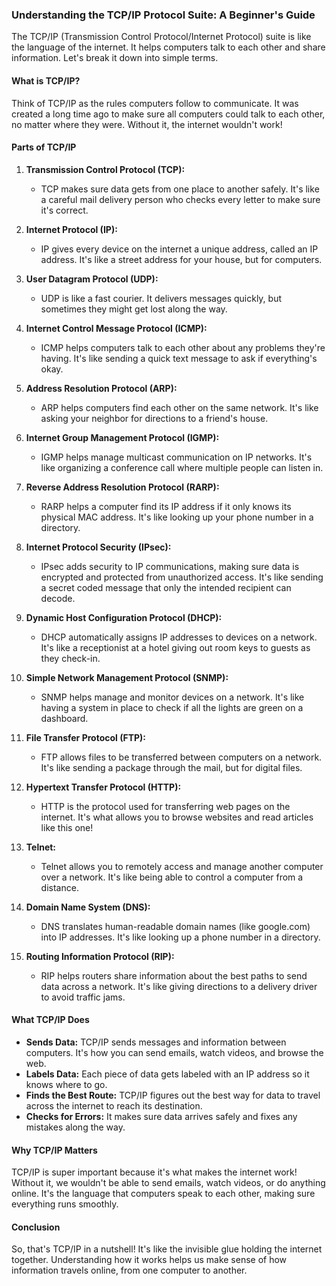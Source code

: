 ### Understanding the TCP/IP Protocol Suite: A Beginner's Guide

The TCP/IP (Transmission Control Protocol/Internet Protocol) suite is like the language of the internet. It helps computers talk to each other and share information. Let's break it down into simple terms.

#### What is TCP/IP?

Think of TCP/IP as the rules computers follow to communicate. It was created a long time ago to make sure all computers could talk to each other, no matter where they were. Without it, the internet wouldn't work!

#### Parts of TCP/IP

1. **Transmission Control Protocol (TCP):**
   - TCP makes sure data gets from one place to another safely. It's like a careful mail delivery person who checks every letter to make sure it's correct.

2. **Internet Protocol (IP):**
   - IP gives every device on the internet a unique address, called an IP address. It's like a street address for your house, but for computers.

3. **User Datagram Protocol (UDP):**
   - UDP is like a fast courier. It delivers messages quickly, but sometimes they might get lost along the way.

4. **Internet Control Message Protocol (ICMP):**
   - ICMP helps computers talk to each other about any problems they're having. It's like sending a quick text message to ask if everything's okay.

5. **Address Resolution Protocol (ARP):**
   - ARP helps computers find each other on the same network. It's like asking your neighbor for directions to a friend's house.

6. **Internet Group Management Protocol (IGMP):**
   - IGMP helps manage multicast communication on IP networks. It's like organizing a conference call where multiple people can listen in.

7. **Reverse Address Resolution Protocol (RARP):**
   - RARP helps a computer find its IP address if it only knows its physical MAC address. It's like looking up your phone number in a directory.

8. **Internet Protocol Security (IPsec):**
   - IPsec adds security to IP communications, making sure data is encrypted and protected from unauthorized access. It's like sending a secret coded message that only the intended recipient can decode.

9. **Dynamic Host Configuration Protocol (DHCP):**
   - DHCP automatically assigns IP addresses to devices on a network. It's like a receptionist at a hotel giving out room keys to guests as they check-in.

10. **Simple Network Management Protocol (SNMP):**
    - SNMP helps manage and monitor devices on a network. It's like having a system in place to check if all the lights are green on a dashboard.

11. **File Transfer Protocol (FTP):**
    - FTP allows files to be transferred between computers on a network. It's like sending a package through the mail, but for digital files.

12. **Hypertext Transfer Protocol (HTTP):**
    - HTTP is the protocol used for transferring web pages on the internet. It's what allows you to browse websites and read articles like this one!

13. **Telnet:**
    - Telnet allows you to remotely access and manage another computer over a network. It's like being able to control a computer from a distance.

14. **Domain Name System (DNS):**
    - DNS translates human-readable domain names (like google.com) into IP addresses. It's like looking up a phone number in a directory.

15. **Routing Information Protocol (RIP):**
    - RIP helps routers share information about the best paths to send data across a network. It's like giving directions to a delivery driver to avoid traffic jams.

#### What TCP/IP Does

- **Sends Data:** TCP/IP sends messages and information between computers. It's how you can send emails, watch videos, and browse the web.
- **Labels Data:** Each piece of data gets labeled with an IP address so it knows where to go.
- **Finds the Best Route:** TCP/IP figures out the best way for data to travel across the internet to reach its destination.
- **Checks for Errors:** It makes sure data arrives safely and fixes any mistakes along the way.

#### Why TCP/IP Matters

TCP/IP is super important because it's what makes the internet work! Without it, we wouldn't be able to send emails, watch videos, or do anything online. It's the language that computers speak to each other, making sure everything runs smoothly.

#### Conclusion

So, that's TCP/IP in a nutshell! It's like the invisible glue holding the internet together. Understanding how it works helps us make sense of how information travels online, from one computer to another.
